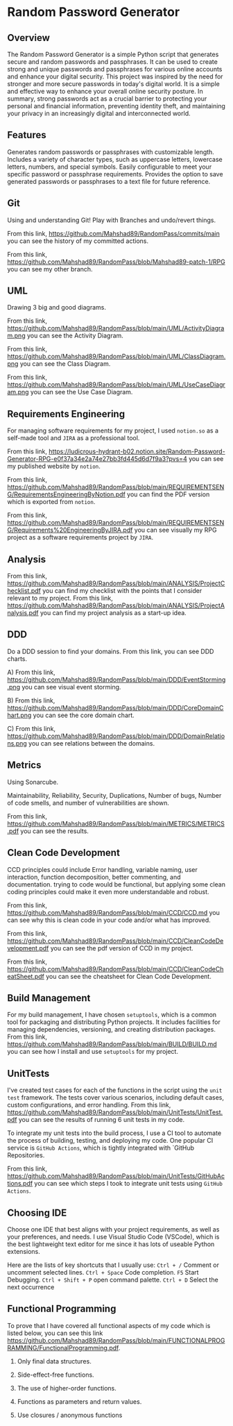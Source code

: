 # Random Password Generator 

## Overview 
 The Random Password Generator is a simple Python script that generates secure and random passwords and passphrases. It can be used to create strong and unique passwords and passphrases for various online accounts and enhance your digital security. 
 This project was inspired by the need for stronger and more secure passwords in today's digital world. It is a simple and effective way to enhance your overall online security posture. In summary, strong passwords act as a crucial barrier to protecting your personal and financial information, preventing identity theft, and maintaining your privacy in an increasingly digital and interconnected world.

## Features 
Generates random passwords or passphrases with customizable length.  
Includes a variety of character types, such as uppercase letters, lowercase letters, numbers, and special symbols. 
Easily configurable to meet your specific password or passphrase requirements. 
Provides the option to save generated passwords or passphrases to a text file for future reference.

 ## Git 
 Using and understanding Git! Play with Branches and undo/revert things.
 
 From this link, https://github.com/Mahshad89/RandomPass/commits/main you can see the history of my committed actions.
 
 From this link, https://github.com/Mahshad89/RandomPass/blob/Mahshad89-patch-1/RPG you can see my other branch.

 ## UML
 Drawing 3 big and good diagrams.
 
 From this link, https://github.com/Mahshad89/RandomPass/blob/main/UML/ActivityDiagram.png you can see the Activity Diagram.

 From this link, https://github.com/Mahshad89/RandomPass/blob/main/UML/ClassDiagram.png you can see the Class Diagram.

 From this link, https://github.com/Mahshad89/RandomPass/blob/main/UML/UseCaseDiagram.png you can see the Use Case Diagram.

 ## Requirements Engineering
For managing software requirements for my project, I used `notion.so` as a self-made tool and `JIRA` as a professional tool.

From this link, https://ludicrous-hydrant-b02.notion.site/Random-Password-Generator-RPG-e0f37a34e2a74e27bb3fd445d6d7f9a3?pvs=4  you can see my published website by `notion`.

From this link, https://github.com/Mahshad89/RandomPass/blob/main/REQUIREMENTSENG/RequirementsEngineeringByNotion.pdf you can find the PDF version which is exported from `notion`.

From this link, https://github.com/Mahshad89/RandomPass/blob/main/REQUIREMENTSENG/Requirements%20EngineeringByJIRA.pdf you can see visually my RPG project as a software requirements project by `JIRA`.

 ## Analysis
From this link, https://github.com/Mahshad89/RandomPass/blob/main/ANALYSIS/ProjectChecklist.pdf you can find my checklist with the points that I consider relevant to my project. 
From this link, https://github.com/Mahshad89/RandomPass/blob/main/ANALYSIS/ProjectAnalysis.pdf you can find my project analysis as a start-up idea.

 ## DDD
 Do a DDD session to find your domains. From this link, you can see DDD charts.
 
 A) From this link, https://github.com/Mahshad89/RandomPass/blob/main/DDD/EventStorming.png you can see visual event storming.
 
 B) From this link, https://github.com/Mahshad89/RandomPass/blob/main/DDD/CoreDomainChart.png you can see the core domain chart. 
 
 C) From this link, https://github.com/Mahshad89/RandomPass/blob/main/DDD/DomainRelations.png  you can see relations between the domains.

 ## Metrics
 Using Sonarcube.

 Maintainability, Reliability, Security, Duplications, Number of bugs, Number of code smells, and number of vulnerabilities are shown.

 From this link, https://github.com/Mahshad89/RandomPass/blob/main/METRICS/METRICS.pdf you can see the results.

 ## Clean Code Development
 CCD principles could include Error handling, variable naming, user interaction, function decomposition, better commenting, and documentation. trying to code would be functional, but applying some clean coding principles could make it even more understandable and robust.

 From this link, https://github.com/Mahshad89/RandomPass/blob/main/CCD/CCD.md you can see why this is clean code in your code and/or what has improved.

 From this link, https://github.com/Mahshad89/RandomPass/blob/main/CCD/CleanCodeDevelopment.pdf you can see the pdf version of CCD in my project.

 From this link, https://github.com/Mahshad89/RandomPass/blob/main/CCD/CleanCodeCheatSheet.pdf you can see the cheatsheet for Clean Code Development.

 ## Build Management
For my build management, I have chosen `setuptools`, which is a common tool for packaging and distributing Python projects. It includes facilities for managing dependencies, versioning, and creating distribution packages.
From this link, https://github.com/Mahshad89/RandomPass/blob/main/BUILD/BUILD.md you can see how I install and use `setuptools` for my project.

 ## UnitTests
 I've created test cases for each of the functions in the script using the `unit test` framework. The tests cover various scenarios, including default cases, custom configurations, and error handling.
 From this link, https://github.com/Mahshad89/RandomPass/blob/main/UnitTests/UnitTest.pdf you can see the results of running 6 unit tests in my code.

 To integrate my unit tests into the build process, I use a CI tool to automate the process of building, testing, and deploying my code. One popular CI service is `GitHub Actions`, which is tightly integrated with `GitHub Repositories.

 From this link, https://github.com/Mahshad89/RandomPass/blob/main/UnitTests/GitHubActions.pdf you can see which steps I took to integrate unit tests using `GitHub Actions`.

 

 ## Choosing IDE
 Choose one IDE that best aligns with your project requirements, as well as your preferences, and needs. I use Visual Studio Code (VSCode), which is the best lightweight text editor for me since it has lots of useable Python extensions.

 Here are the lists of key shortcuts that I usually use:
  `Ctrl + /`          Comment or uncomment selected lines.
  `Ctrl + Space`      Code completion.
  `F5`                Start Debugging.
  `Ctrl + Shift + P`  open command palette.
  `Ctrl + D`          Select the next occurrence

  ## Functional Programming
   To prove that I have covered all functional aspects of my code which is listed below, you can see this link https://github.com/Mahshad89/RandomPass/blob/main/FUNCTIONALPROGRAMMING/FunctionalProgramming.pdf.
   
   1. Only final data structures.
   
   2. Side-effect-free functions.
   
   3. The use of higher-order functions.
   
   4. Functions as parameters and return values.
      
   6. Use closures / anonymous functions

   

 
 
